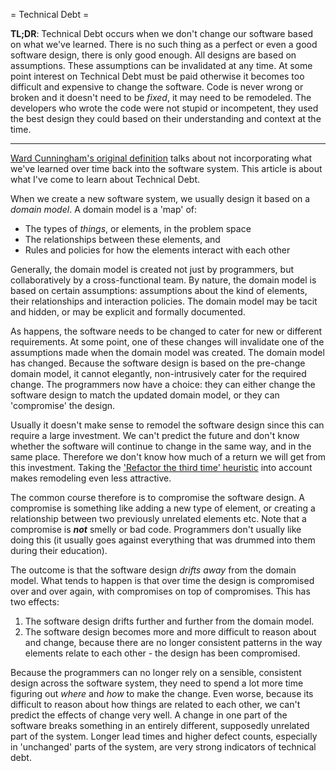 = Technical Debt =

**TL;DR**: Technical Debt occurs when we don't change our software based on what we've learned. There is no such thing as a perfect or even a good software design, there is only good enough. All designs are based on assumptions. These assumptions can be invalidated at any time. At some point interest on Technical Debt must be paid otherwise it becomes too difficult and expensive to change the software. Code is never wrong or broken and it doesn't need to be *fixed*, it may need to be remodeled. The developers who wrote the code were not stupid or incompetent, they used the best design they could based on their understanding and context at the time.

---

[Ward Cunningham's original definition](http://wiki.c2.com/?WardExplainsDebtMetaphor) talks about not incorporating what we've learned over time back into the software system. This article is about what I've come to learn about Technical Debt.

When we create a new software system, we usually design it based on a *domain model*. A domain model is a 'map' of:  

* The types of  *things*, or elements, in the problem space  
* The relationships between these elements, and  
* Rules and policies for how the elements interact with each other  

Generally, the domain model is created not just by programmers, but collaboratively by a cross-functional team. By nature, the domain model is based on certain assumptions: assumptions about the kind of elements, their relationships and interaction policies. The domain model may be tacit and hidden, or may be explicit and formally documented.

As happens, the software needs to be changed to cater for new or different requirements. At some point, one of these changes will invalidate one of the assumptions made when the domain model was created. The domain model has changed. Because the software design is based on the pre-change domain model, it cannot elegantly, non-intrusively cater for the required change. The programmers now have a choice: they can either change the software design to match the updated domain model, or they can 'compromise' the design. 

Usually it doesn't make sense to remodel the software design since this can require a large investment. We can't predict the future and don't know whether the software will continue to change in the same way, and in the same place. Therefore we don't know how much of a return we will get from this investment. Taking the ['Refactor the third time' heuristic](https://books.google.co.za/books?id=HmrDHwgkbPsC&pg=PA58&dq=refactoring+fowler+don+roberts+guideline&hl=en&sa=X&ved=0ahUKEwi3_JTGgZfSAhUpJ8AKHQ7aCE0Q6AEIIjAB#v=onepage&q=refactoring%20fowler%20don%20roberts%20guideline&f=false) into account makes remodeling even less attractive. 

The common course therefore is to compromise the software design. A compromise is something like adding a new type of element, or creating a relationship between two previously unrelated elements etc. Note that a compromise is _**not**_ smelly or bad code. Programmers don't usually like doing this (it usually goes against everything that was drummed into them during their education).

The outcome is that the software design *drifts away* from the domain model. What tends to happen is that over time the design is compromised over and over again, with compromises on top of compromises. This has two effects:   

 1. The software design drifts further and further from the domain model.  
 2. The software design becomes more and more difficult to reason about and change, because there are no longer consistent patterns in the way elements relate to each other - the design has been compromised.  

 Because the programmers can no longer rely on a sensible, consistent design across the software system, they need to spend a lot more time figuring out *where* and *how* to make the change. Even worse, because its difficult to reason about how things are related to each other, we can't predict the effects of change very well. A change in one part of the software breaks something in an entirely different, supposedly unrelated part of the system. Longer lead times and higher defect counts, especially in 'unchanged' parts of the system, are very strong indicators of technical debt.

